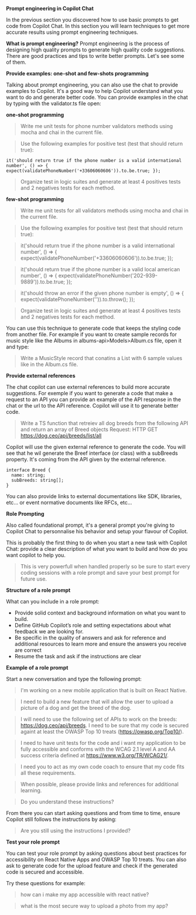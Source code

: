 **Prompt engineering in Copilot Chat**

In the previous section you discovered how to use basic prompts to get code from Copilot Chat. In this section you will learn techniques to get more accurate results using prompt engineering techniques.

**What is prompt engineering?** Prompt engineering is the process of designing high quality prompts to generate high quality code suggestions. There are good practices and tips to write better prompts. Let's see some of them.

**Provide examples: one-shot and few-shots programming**

Talking about prompt engineering, you can also use the chat to provide examples to Copilot. It's a good way to help Copilot understand what you want to do and generate better code. You can provide examples in the chat by typing with the validator.ts file open:

**one-shot programming**

> Write me unit tests for phone number validators methods using mocha and chai in the current file.

> Use the following examples for positive test (test that should return true):

```
it('should return true if the phone number is a valid international number', () => { expect(validatePhoneNumber('+33606060606')).to.be.true; });
```
> Organize test in logic suites and generate at least 4 positives tests and 2 negatives tests for each method.

**few-shot programming**

> Write me unit tests for all validators methods using mocha and chai in the current file.

> Use the following examples for positive test (test that should return true): 

> it('should return true if the phone number is a valid international number', () => { expect(validatePhoneNumber('+33606060606')).to.be.true; });

> it('should return true if the phone number is a valid local american number', () => { expect(validatePhoneNumber('202-939-9889')).to.be.true; });

> it('should throw an error if the given phone number is empty', () => { expect(validatePhoneNumber('')).to.throw(); });

> Organize test in logic suites and generate at least 4 positives tests and 2 negatives tests for each method.

You can use this technique to generate code that keeps the styling code from another file. For example if you want to create sample records for music style like the Albums in albums-api>Models>Album.cs file, open it and type:

> Write a MusicStyle record that conatins a List<MusicStyle> with 6 sample values like in the Album.cs file.

**Provide external references**

The chat copilot can use external references to build more accurate suggestions. For exemple if you want to generate a code that make a request to an API you can provide an example of the API response in the chat or the url to the API reference. Copilot will use it to generate better code.

> Write a TS function that retreiev all dog breeds from the following API and return an array of Breed objects Request: HTTP GET https://dog.ceo/api/breeds/list/all

Copilot will use the given external reference to generate the code. You will see that he wil generate the Breef interface (or class) with a subBreeds property. It's coming from the API given by the external reference.
```
interface Breed {
  name: string;
  subBreeds: string[];
}
```
You can also provide links to external documentations like SDK, libraries, etc... or event normative documents like RFCs, etc...

**Role Prompting**

Also called foundational prompt, it's a general prompt you're giving to Copilot Chat to personnalise his behavior and setup your flavour of Copilot.

This is probably the first thing to do when you start a new task with Copilot Chat: provide a clear description of what you want to build and how do you want copilot to help you.

> This is very powerfull when handled properly so be sure to start every coding sessions with a role prompt and save your best prompt for future use.

**Structure of a role prompt**

What can you include in a role prompt:

- Provide solid context and background information on what you want to build.
- Define GitHub Copilot’s role and setting expectations about what feedback we are looking for.
- Be specific in the quality of answers and ask for reference and additional resources to learn more and ensure the answers you receive are correct
- Resume the task and ask if the instructions are clear
  
**Example of a role prompt**

Start a new conversation and type the following prompt:

> I'm working on a new mobile application that is built on React Native.

> I need to build a new feature that will allow the user to upload a picture of a dog and get the breed of the dog.

> I will need to use the following set of APIs to work on the breeds: https://dog.ceo/api/breeds. I need to be sure that my code is secured againt at least the OWASP Top 10 treats (https://owasp.org/Top10/).

> I need to have unit tests for the code and i want my application to be fully accessible and conforms with the WCAG 2.1 level A and AA success criteria defined at https://www.w3.org/TR/WCAG21/.

> I need you to act as my own code coach to ensure that my code fits all these requirements.

> When possible, please provide links and references for additional learning.

> Do you understand these instructions? 

From there you can start asking questions and from time to time, ensure Copilot still follows the instructions by asking:

> Are you still using the instructions I provided?

**Test your role prompt**

You can test your role prompt by asking questions about best practices for accessibility on React Native Apps and OWASP Top 10 treats. You can also ask to generate code for the upload feature and check if the generated code is secured and accessible.

Try these questions for example:

> how can i make my app accessible with react native?

> what is the most secure way to upload a photo from my app?
